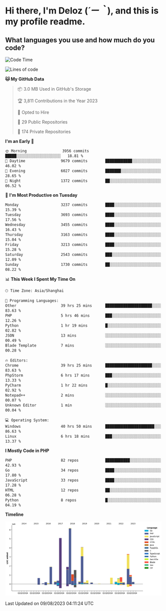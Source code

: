 # **Hi there, I'm Deloz (*´ー｀*), and this is my profile readme.**

## **What languages you use and how much do you code?**

<!--START_SECTION:waka-->
![Code Time](http://img.shields.io/badge/Code%20Time-2%2C083%20hrs%2043%20mins-blue)

![Lines of code](https://img.shields.io/badge/From%20Hello%20World%20I%27ve%20Written-31.5%20million%20lines%20of%20code-blue)

**🐱 My GitHub Data** 

> 📦 3.0 MB Used in GitHub's Storage 
 > 
> 🏆 3,811 Contributions in the Year 2023
 > 
> 💼 Opted to Hire
 > 
> 📜 29 Public Repositories 
 > 
> 🔑 174 Private Repositories 
 > 
**I'm an Early 🐤** 

```text
🌞 Morning                3956 commits        █████░░░░░░░░░░░░░░░░░░░░   18.81 % 
🌆 Daytime                9679 commits        ████████████░░░░░░░░░░░░░   46.02 % 
🌃 Evening                6027 commits        ███████░░░░░░░░░░░░░░░░░░   28.65 % 
🌙 Night                  1372 commits        ██░░░░░░░░░░░░░░░░░░░░░░░   06.52 % 
```
📅 **I'm Most Productive on Tuesday** 

```text
Monday                   3237 commits        ████░░░░░░░░░░░░░░░░░░░░░   15.39 % 
Tuesday                  3693 commits        ████░░░░░░░░░░░░░░░░░░░░░   17.56 % 
Wednesday                3455 commits        ████░░░░░░░░░░░░░░░░░░░░░   16.43 % 
Thursday                 3163 commits        ████░░░░░░░░░░░░░░░░░░░░░   15.04 % 
Friday                   3213 commits        ████░░░░░░░░░░░░░░░░░░░░░   15.28 % 
Saturday                 2543 commits        ███░░░░░░░░░░░░░░░░░░░░░░   12.09 % 
Sunday                   1730 commits        ██░░░░░░░░░░░░░░░░░░░░░░░   08.22 % 
```


📊 **This Week I Spent My Time On** 

```text
🕑︎ Time Zone: Asia/Shanghai

💬 Programming Languages: 
Other                    39 hrs 25 mins      █████████████████████░░░░   83.63 % 
PHP                      5 hrs 46 mins       ███░░░░░░░░░░░░░░░░░░░░░░   12.26 % 
Python                   1 hr 19 mins        █░░░░░░░░░░░░░░░░░░░░░░░░   02.82 % 
JSON                     13 mins             ░░░░░░░░░░░░░░░░░░░░░░░░░   00.49 % 
Blade Template           7 mins              ░░░░░░░░░░░░░░░░░░░░░░░░░   00.28 % 

🔥 Editors: 
Chrome                   39 hrs 25 mins      █████████████████████░░░░   83.63 % 
PhpStorm                 6 hrs 17 mins       ███░░░░░░░░░░░░░░░░░░░░░░   13.33 % 
PyCharm                  1 hr 22 mins        █░░░░░░░░░░░░░░░░░░░░░░░░   02.92 % 
Notepad++                2 mins              ░░░░░░░░░░░░░░░░░░░░░░░░░   00.07 % 
Unknown Editor           1 min               ░░░░░░░░░░░░░░░░░░░░░░░░░   00.04 % 

💻 Operating System: 
Windows                  40 hrs 50 mins      ██████████████████████░░░   86.63 % 
Linux                    6 hrs 18 mins       ███░░░░░░░░░░░░░░░░░░░░░░   13.37 % 
```

**I Mostly Code in PHP** 

```text
PHP                      82 repos            ███████████░░░░░░░░░░░░░░   42.93 % 
Go                       34 repos            ████░░░░░░░░░░░░░░░░░░░░░   17.80 % 
JavaScript               33 repos            ████░░░░░░░░░░░░░░░░░░░░░   17.28 % 
HTML                     12 repos            ██░░░░░░░░░░░░░░░░░░░░░░░   06.28 % 
Python                   8 repos             █░░░░░░░░░░░░░░░░░░░░░░░░   04.19 % 
```



**Timeline**

![Lines of Code chart](https://raw.githubusercontent.com/deloz/deloz/main/assets/bar_graph.png)


 Last Updated on 09/08/2023 04:11:24 UTC
<!--END_SECTION:waka-->
